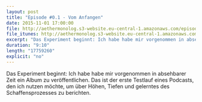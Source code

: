 ```yaml
---
layout: post
title: "Episode #0.1 - Vom Anfangen"
date: 2015-11-01 17:00:00
file: http://aethermonolog.s3-website.eu-central-1.amazonaws.com/episodes/aethermonolog-001.mp3
file_itunes: http://aethermonolog.s3-website.eu-central-1.amazonaws.com/episodes/aethermonolog-001.m4a
excerpt: "Das Experiment beginnt: Ich habe habe mir vorgenommen in absehbarer Zeit ein Album zu veröffentlichen. Das ist der erste Testlauf eines Podcasts, den ich nutzen möchte, um über Höhen, Tiefen und gelerntes des Schaffensprozesses zu berichten."
duration: "9:10"
length: "17759260"
explicit: "no"
---
```


Das Experiment beginnt: Ich habe habe mir vorgenommen in absehbarer Zeit ein Album zu veröffentlichen. Das ist der erste Testlauf eines Podcasts, den ich nutzen möchte, um über Höhen, Tiefen und gelerntes des Schaffensprozesses zu berichten.
